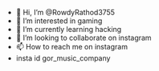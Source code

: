 - 👋 Hi, I’m @RowdyRathod3755
- 👀 I’m interested in gaming 
- 🌱 I’m currently learning hacking
- 💞️ I’m looking to collaborate on instagram
- 📫 How to reach me on instagram 
-  insta id gor_music_company


<!---
RowdyRathod3755/RowdyRathod3755 is a ✨ special ✨ repository because its `README.md` (this file) appears on your GitHub profile.
You can click the Preview link to take a look at your changes.
--->
